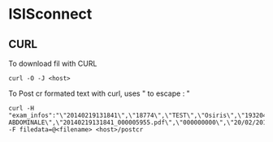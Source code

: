 ISISconnect
===========

CURL
-------
To download fil with CURL
```
curl -O -J <host>
```

To Post cr formated text with curl, uses \" to escape : "
```
curl -H "exam_infos":"\"20140219131841\",\"18774\",\"TEST\",\"Osiris\",\"19320416\",\"ECHOGRAPHIE ABDOMINALE\",\"20140219131841_000005955.pdf\",\"000000000\",\"20/02/2014\"" -F filedata=@<filename> <host>/postcr
```
